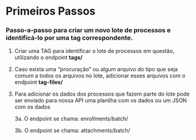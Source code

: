 # Primeiros Passos

### Passo-a-passo para criar um novo lote de processos e identificá-lo por uma tag correspondente.

1. Criar uma TAG para identificar o lote de processos em questão, utilizando o endpoint **tags/**
2. Caso exista uma “procuração” ou algum arquivo do tipo que seja comum a todos os arquivos no lote, adicionar esses arquivos com o endpoint **tag-files/**
3. Para adicionar os dados dos processos que fazem parte do lote pode ser enviado para nossa API uma planilha com os dados ou um JSON com os dados

    3a. O endpoint se chama: enrollments/batch/

    3b. O endpoint se chama: attachments/batch/